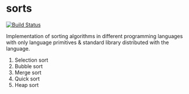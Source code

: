 # sorts
[![Build Status](https://travis-ci.com/gowda/sorts.svg?branch=master)](https://travis-ci.com/gowda/sorts)

Implementation of sorting algorithms in different programming languages
with only language primitives & standard library distributed with
the language.

1. Selection sort
2. Bubble sort
3. Merge sort
4. Quick sort
5. Heap sort
